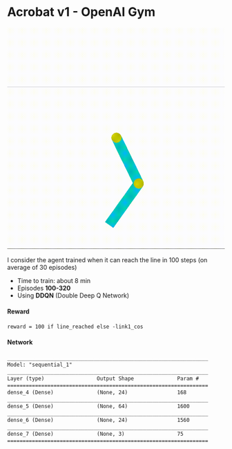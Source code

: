 # Acrobat v1 - OpenAI Gym

![](./images/acrobat_solved.gif)

I consider the agent trained when it can reach the line in 100 steps (on average of 30 episodes)


* Time to train: about 8 min
* Episodes **100-320**
* Using **DDQN** (Double Deep Q Network)

#### Reward
~~~
reward = 100 if line_reached else -link1_cos
~~~

#### Network
~~~
_________________________________________________________________
Model: "sequential_1"
_________________________________________________________________
Layer (type)                 Output Shape              Param #   
=================================================================
dense_4 (Dense)              (None, 24)                168       
_________________________________________________________________
dense_5 (Dense)              (None, 64)                1600      
_________________________________________________________________
dense_6 (Dense)              (None, 24)                1560      
_________________________________________________________________
dense_7 (Dense)              (None, 3)                 75        
=================================================================
~~~

